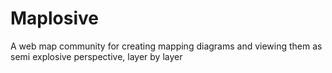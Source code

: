 # Maplosive
A web map community for creating mapping diagrams and viewing them as semi explosive perspective, layer by layer
